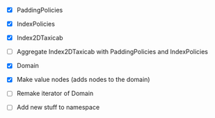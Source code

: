 - [X] PaddingPolicies
- [X] IndexPolicies
- [X] Index2DTaxicab

- [ ] Aggregate Index2DTaxicab with PaddingPolicies and IndexPolicies

- [X] Domain
- [X] Make value nodes (adds nodes to the domain)


- [ ] Remake iterator of Domain
- [ ] Add new stuff to namespace